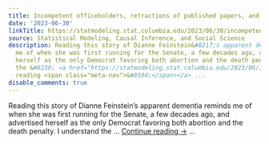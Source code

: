 ```yaml
---
title: Incompetent officeholders, retractions of published papers, and norms
date: '2023-06-30'
linkTitle: https://statmodeling.stat.columbia.edu/2023/06/30/incompetent-officeholders-retractions-of-published-papers-and-norms/
source: Statistical Modeling, Causal Inference, and Social Science
description: Reading this story of Dianne Feinstein&#8217;s apparent dementia reminds
  me of when she was first running for the Senate, a few decades ago, and advertised
  herself as the only Democrat favoring both abortion and the death penalty. I understand
  the &#8230; <a href="https://statmodeling.stat.columbia.edu/2023/06/30/incompetent-officeholders-retractions-of-published-papers-and-norms/">Continue
  reading <span class="meta-nav">&#8594;</span></a> ...
disable_comments: true
---
```

Reading this story of Dianne Feinstein&#8217;s apparent dementia reminds me of when she was first running for the Senate, a few decades ago, and advertised herself as the only Democrat favoring both abortion and the death penalty. I understand the &#8230; <a href="https://statmodeling.stat.columbia.edu/2023/06/30/incompetent-officeholders-retractions-of-published-papers-and-norms/">Continue reading <span class="meta-nav">&#8594;</span></a> ...
